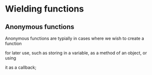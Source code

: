 # Wielding functions
## Anonymous functions
Anonymous functions are typially in cases where we wish to create a function

for later use, such as storing in a variable, as a method of an object, or using

it as a callback;

